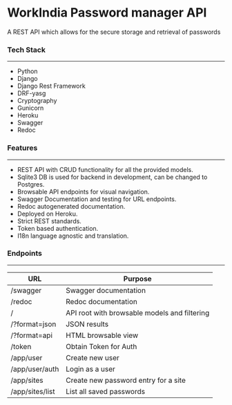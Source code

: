 # WorkIndia Password manager API
A REST API which allows for the secure storage and retrieval of passwords  


### Tech Stack
---
- Python
- Django
- Django Rest Framework
- DRF-yasg 
- Cryptography
- Gunicorn
- Heroku
- Swagger
- Redoc



### Features
---
- REST API with CRUD functionality for all the provided models.
- Sqlite3 DB is used for backend in development, can be changed to Postgres.
- Browsable API endpoints for visual navigation. 
- Swagger Documentation and testing for URL endpoints. 
- Redoc autogenerated documentation.
- Deployed on Heroku.
- Strict REST standards. 
- Token based authentication. 
- I18n language agnostic and translation. 

### Endpoints
---

URL |  Purpose 
---| ---
/swagger| Swagger documentation
/redoc | Redoc documentation
/  | API root with browsable models and filtering
/?format=json | JSON results
/?format=api | HTML browsable view
/token | Obtain Token for Auth
/app/user| Create new user
/app/user/auth| Login as a user
/app/sites| Create new password entry for a site
/app/sites/list | List all saved passwords

